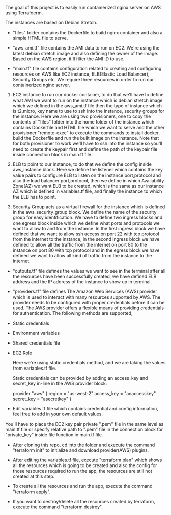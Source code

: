 The goal of this project is to easily run containerized nginx server on AWS using Terrafoerm.

The instances are based on Debian Stretch.

* "files" folder contains the Dockerfile to build nginx container and also a simple HTML file to serve.

* "aws_ami.tf" file contains the AMI data to run on EC2. We're using the latest debian stretch image and also defining the owner of the image. Based on the AWS region, it'll filter the AMI ID to use.

* "main.tf" file contains configuration related to creating and configuring resources on AWS like EC2 instance, ELB(Elastic Load Balancer), Security Groups etc. We require three resources in order to run our containerized nginx server,

1. EC2 instance to run our docker container, to do that we'll have to define what AMI we want to run on the instance which is debian stretch image which we defined in the aws_ami.tf file then the type of instance which is t2.micro, key name to use to ssh into the instance, security groups for the instance. Here we are using two provisioners, one to copy the contents of "files" folder into the home folder of the instance which contains Dockerfile and HTML file which we want to serve and the other provisioner "remote-exec" to execute the commands to install docker, build the Dockerfile and run the built image on the instance. Note that for both provisioner to work we'll have to ssh into the instance so you'll need to create the keypair first and define the path of the keypair file inside connection block in main.tf file.

2. ELB to point to our instance, to do that we define the config inside aws_instance block. Here we define the listener which contains the key value pairs to configure ELB to listen on the instance port,protocol and also the load balancer port,protocol, then we define in which Availability Zone(AZ) we want ELB to be created, which is the same as our instance AZ which is defined in variables.tf file, and finally the instance to which the ELB has to point.

3. Security Group acts as a virtual firewall for the instance which is defined in the aws_security_group block. We define the name of the security group for easy identification. We have to define two ingress blocks and one egress block inside which we define what ports and protocols we want to allow to and from the instance. In the first ingress block we have defined that we want to allow ssh access on port 22 with tcp protocol from the internet to the instance, in the second ingress block we have defined to allow all the traffic from the internet on port 80 to the instance on port 80 with tcp protocol and in the egress block we have defined we want to allow all kind of traffic from the instance to the internet.  

* "outputs.tf" file defines the values we want to see in the terminal after all the resources have been successfully created, we have defined ELB address and the IP address of the instance to show up in terminal.

* "providers.tf" file defines The Amazon Web Services (AWS) provider which is used to interact with many resources supported by AWS. The provider needs to be configured with proper credentials before it can be used. The AWS provider offers a flexible means of providing credentials for authentication. The following methods are supported,

* Static credentials
* Environment variables
* Shared credentials file
* EC2 Role

    Here we're using static credentials method, and we are taking the values from variables.tf file.

    Static credentials can be provided by adding an access_key and secret_key in-line in the AWS provider block:

    provider "aws" {
    region     = "us-west-2"
    access_key = "anaccesskey"
    secret_key = "asecretkey"
    }

* Edit variables.tf file which contains credential and config information, feel free to add in your own default values. 

You'll have to place the EC2 key pair private ".pem" file in the same level as main.tf file or specify relative path to ".pem" file in the connection block for "private_key" inside file function in main.tf file.

* After cloning this repo, cd into the folder and execute the command "terraform init" to initialize and download provider(AWS) plugins.

* After editing the variables.tf file, execute "terraform plan" which shows all the resources which is going to be created and also the config for those resources required to run the app, the resources are still not created at this step.

* To create all the resources and run the app, execute the command "terraform apply".

* If you want to destroy/delete all the resources created by terraform, execute the command "terraform destroy".



